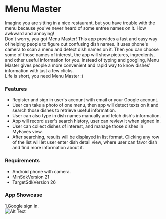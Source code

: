 # Menu Master

Imagine you are sitting in a nice restaurant, but you have trouble with the menu because you've never heard of some entree names on it. How awkward and annoying!  
Don't worry, you got Menu Master! This app provides a fast and easy way of helping people to figure out confusing dish names. It uses phone's camera to scan a menu and detect dish names on it. Then you can choose some of those names of interest, the app will show pictures, ingredients, and other useful information for you. Instead of typing and googling, Menu Master gives people a more convenient and rapid way to know dishes' information with just a few clicks.  
Life is short, you need Menu Master :)  

### Features  
* Register and sign in user's account with email or your Google account.
* User can take a photo of one menu, then app will detect texts on it and search those dishes to retrieve useful information.
* User can also type in dish names manually and fetch dish's information.
* App will record user's search history, user can review it when signed in.  
* User can collect dishes of interest, and manage those dishes in MyFaves view. 
* After searching, results will be displayed in list format. Clicking any row of the list will let user enter dish detail view, where user can favor dish and find more information about it. 

### Requirements
* Android phone with camera. 
* MinSdkVersion 21
* TargetSdkVersion 26  

### App Showcase  
1.Google sign in.  
![Alt Text](Menu_Master/Image/google_signin.gif)
